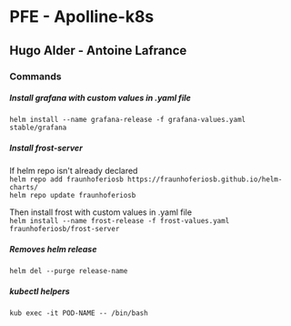 # PFE - Apolline-k8s
## Hugo Alder - Antoine Lafrance

### Commands

##### Install grafana with custom values in .yaml file
`helm install --name grafana-release -f grafana-values.yaml stable/grafana`

##### Install frost-server

If helm repo isn't already declared\
`helm repo add fraunhoferiosb https://fraunhoferiosb.github.io/helm-charts/`\
`helm repo update fraunhoferiosb`

Then install frost with custom values in .yaml file\
`helm install --name frost-release -f frost-values.yaml fraunhoferiosb/frost-server`

##### Removes helm release
`helm del --purge release-name`

##### kubectl helpers
`kub exec -it POD-NAME -- /bin/bash`
